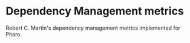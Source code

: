 # Dependency Management metrics

Robert C. Martin's dependency management metrics implemented for Pharo.
